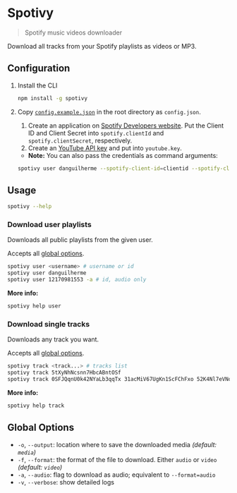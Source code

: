 # Spotivy
> Spotify music videos downloader

Download all tracks from your Spotify playlists as videos or MP3.

## Configuration
1.  Install the CLI
    ```bash
    npm install -g spotivy
    ```
1.  Copy [`config.example.json`](https://github.com/danguilherme/spotivy/blob/v0.4.0/config.example.json) in the root directory as `config.json`.
    1.  Create an application on [Spotify Developers website](https://developer.spotify.com/my-applications/).
        Put the Client ID and Client Secret into `spotify.clientId` and `spotify.clientSecret`, respectively.
    1.  Create an [YouTube API key](https://console.developers.google.com) and put into `youtube.key`.
    
    * **Note:** You can also pass the credentials as command arguments:
    ```bash
    spotivy user danguilherme --spotify-client-id=clientid --spotify-client-secret=clientsecret --youtube-key=ytkey
    ```

## Usage
```bash
spotivy --help
```

### Download user playlists
Downloads all public playlists from the given user.

Accepts all [global options](#global-options).

```bash
spotivy user <username> # username or id
spotivy user danguilherme
spotivy user 12170981553 -a # id, audio only
```

**More info:**
```bash
spotivy help user
```

### Download single tracks
Downloads any track you want.

Accepts all [global options](#global-options).

```bash
spotivy track <track...> # tracks list
spotivy track 5tXyNhNcsnn7HbcABntOSf
spotivy track 0SFJQqnU0k42NYaLb3qqTx 31acMiV67UgKn1ScFChFxo 52K4Nl7eVNqUpUeJeWJlwT 5tXyNhNcsnn7HbcABntOSf -a # 4 tracks, audio only
```

**More info:**
```bash
spotivy help track
```

## Global Options
- `-o`, `--output`: location where to save the downloaded media *(default: `media`)*
- `-f`, `--format`: the format of the file to download. Either `audio` or `video` *(default: `video`)*
- `-a`, `--audio`: flag to download as audio; equivalent to `--format=audio`
- `-v`, `--verbose`: show detailed logs